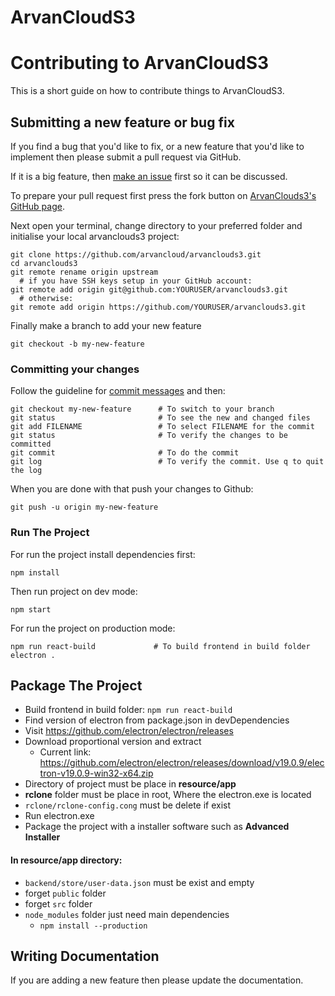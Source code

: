   # ArvanCloudS3
# Contributing to ArvanCloudS3 #
This is a short guide on how to contribute things to ArvanCloudS3.

## Submitting a new feature or bug fix ##

If you find a bug that you'd like to fix, or a new feature that you'd
like to implement then please submit a pull request via GitHub.

If it is a big feature, then [make an issue](https://github.com/arvancloud/arvanclouds3/issues) first so it can be discussed.

To prepare your pull request first press the fork button on [ArvanClouds3's GitHub
page](https://github.com/arvancloud/arvanclouds3).

Next open your terminal, change directory to your preferred folder and initialise your local arvanclouds3 project:

    git clone https://github.com/arvancloud/arvanclouds3.git
    cd arvanclouds3
    git remote rename origin upstream
      # if you have SSH keys setup in your GitHub account:
    git remote add origin git@github.com:YOURUSER/arvanclouds3.git
      # otherwise:
    git remote add origin https://github.com/YOURUSER/arvanclouds3.git

Finally make a branch to add your new feature

    git checkout -b my-new-feature

### Committing your changes ###

Follow the guideline for [commit messages](#commit-messages) and then:

    git checkout my-new-feature      # To switch to your branch
    git status                       # To see the new and changed files
    git add FILENAME                 # To select FILENAME for the commit
    git status                       # To verify the changes to be committed
    git commit                       # To do the commit
    git log                          # To verify the commit. Use q to quit the log

When you are done with that push your changes to Github:

    git push -u origin my-new-feature
    
### Run The Project ###

For run the project install dependencies first:

    npm install
    
Then run project on dev mode:

    npm start
    
For run the project on production mode:

    npm run react-build             # To build frontend in build folder
    electron .

## Package The Project ##

- Build frontend in build folder: `npm run react-build`
- Find version of electron from package.json in devDependencies
- Visit https://github.com/electron/electron/releases
- Download proportional version and extract
    - Current link: https://github.com/electron/electron/releases/download/v19.0.9/electron-v19.0.9-win32-x64.zip
- Directory of project must be place in **resource/app**
- **rclone** folder must be place in root, Where the electron.exe is located
- `rclone/rclone-config.cong` must be delete if exist
- Run electron.exe
- Package the project with a installer software such as **Advanced Installer**

#### In resource/app directory:

- `backend/store/user-data.json` must be exist and empty
- forget `public` folder
- forget `src` folder
- `node_modules` folder just need main dependencies
    - `npm install --production`

## Writing Documentation ##

If you are adding a new feature then please update the documentation.


